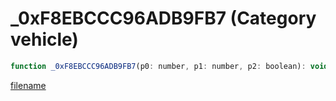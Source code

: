 # _0xF8EBCCC96ADB9FB7 (Category vehicle)

```js
function _0xF8EBCCC96ADB9FB7(p0: number, p1: number, p2: boolean): void
```

[filename](_0xF8EBCCC96ADB9FB7_m.md ':include')